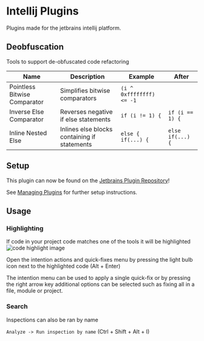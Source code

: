 # Intellij Plugins

Plugins made for the jetbrains intellij platform.

## Deobfuscation

Tools to support de-obfuscated code refactoring

| Name | Description | Example | After |
|--|--|--|--|
| Pointless Bitwise Comparator | Simplifies bitwise comparators | `(i ^ 0xffffffff) <= -1` | | `i >= 0` |
| Inverse Else Comparator | Reverses negative if else statements | `if (i != 1) {` | `if (i == 1) {` |
| Inline Nested Else | Inlines else blocks containing if statements | `else { if(...) {` | `else if(...) {` |

## Setup
This plugin can now be found on the [Jetbrains Plugin Repository](https://plugins.jetbrains.com/plugin/14101-greg-s-deobsfuscation-tools)!

See [Managing Plugins](https://www.jetbrains.com/help/idea/managing-plugins.html) for further setup instructions.

## Usage

### Highlighting
If code in your project code matches one of the tools it will be highlighted
![code highlight image](https://i.imgur.com/RpHrpvh.png)

Open the intention actions and quick-fixes menu by pressing the light bulb icon next to the highlighted code (Alt + Enter)

The intention menu can be used to apply a single quick-fix or by pressing the right arrow key additional options can be selected such as fixing all in a file, module or project.

### Search
Inspections can also be ran by name

`Analyze -> Run inspection by name` (Ctrl + Shift + Alt + I)

